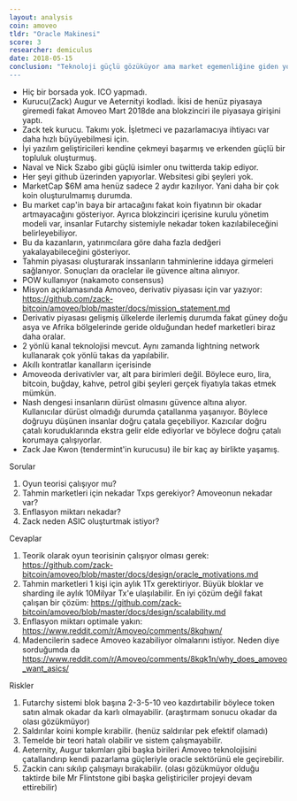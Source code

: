 ```yaml
---
layout: analysis
coin: amoveo
tldr: "Oracle Makinesi"
score: 3
researcher: demiculus
date: 2018-05-15
conclusion: "Teknoloji güçlü gözüküyor ama market egemenliğine giden yol net değil. Zack(kurucu)'in bununla alakalı fikirleri var. Yani bekleyip görmemiz gerekiyor neler olacağını. Fiyatının genel olarak artacağını düşünüyorum insanlar bunu keşfettikçe. Rahat bir şekilde coinmarketcap.com'de ilk 100e girer, muhtemelen ilk 30a da girer.
---
```


- Hiç bir borsada yok. ICO yapmadı.
- Kurucu(Zack) Augur ve Aeternityi kodladı. İkisi de henüz piyasaya giremedi fakat Amoveo Mart 2018de ana blokzinciri ile piyasaya girişini yaptı.
- Zack tek kurucu. Takımı yok. İşletmeci ve pazarlamacıya ihtiyacı var daha hızlı büyüyebilmesi için.
- İyi yazılım geliştiricileri kendine çekmeyi başarmış ve erkenden güçlü bir topluluk oluşturmuş.
- Naval ve Nick Szabo gibi güçlü isimler onu twitterda takip ediyor.
- Her şeyi github üzerinden yapıyorlar. Websitesi gibi şeyleri yok.
- MarketCap $6M ama henüz sadece 2 aydır kazılıyor. Yani daha bir çok koin oluşturulmamış durumda.
- Bu market cap'in baya bir artacağını fakat koin fiyatının bir okadar artmayacağını gösteriyor. Ayrıca blokzinciri içerisine kurulu yönetim modeli var, insanlar Futarchy sistemiyle nekadar token kazılabileceğini belirleyebiliyor.
- Bu da kazanların, yatırımcılara göre daha fazla dedğeri yakalayabileceğini gösteriyor.
- Tahmin piyasası oluşturarak inssanların tahminlerine iddaya girmeleri sağlanıyor. Sonuçları da oraclelar ile güvence altına alınıyor.
- POW kullanıyor (nakamoto consensus)
- Misyon açıklamasında Amoveo, derivativ piyasası için var yazıyor: https://github.com/zack-bitcoin/amoveo/blob/master/docs/mission_statement.md
- Derivativ piyasası gelişmiş ülkelerde ilerlemiş durumda fakat güney doğu asya ve Afrika bölgelerinde geride olduğundan hedef marketleri biraz daha oralar.
- 2 yönlü kanal teknolojisi mevcut. Aynı zamanda lightning network kullanarak çok yönlü takas da yapılabilir.
- Akıllı kontratlar kanalların içerisinde
- Amoveoda derivativler var, alt para birimleri değil. Böylece euro, lira, bitcoin, buğday, kahve, petrol gibi şeyleri gerçek fiyatıyla takas etmek mümkün.
- Nash dengesi insanların dürüst olmasını güvence altına alıyor. Kullanıcılar dürüst olmadığı durumda çatallanma yaşanıyor. Böylece doğruyu düşünen insanlar doğru çatala geçebiliyor. Kazıcılar doğru çatalı koruduklarında ekstra gelir elde ediyorlar ve böylece doğru çatalı korumaya çalışıyorlar.
- Zack Jae Kwon (tendermint'in kurucusu) ile bir kaç ay birlikte yaşamış.

Sorular

1. Oyun teorisi çalışıyor mu?
2. Tahmin marketleri için nekadar Txps gerekiyor? Amoveonun nekadar var?
3. Enflasyon miktarı nekadar?
4. Zack neden ASIC oluşturtmak istiyor?

Cevaplar

1. Teorik olarak oyun teorisinin çalışıyor olması gerek: https://github.com/zack-bitcoin/amoveo/blob/master/docs/design/oracle_motivations.md
2. Tahmin marketleri 1 kişi için aylık 1Tx gerektiriyor. Büyük bloklar ve sharding ile aylık 10Milyar Tx'e ulaşılabilir. En iyi çözüm değil fakat çalışan bir çözüm: https://github.com/zack-bitcoin/amoveo/blob/master/docs/design/scalability.md
3. Enflasyon miktarı optimale yakın: https://www.reddit.com/r/Amoveo/comments/8kqhwn/
4. Madencilerin sadece Amoveo kazabiliyor olmalarını istiyor. Neden diye sorduğumda da https://www.reddit.com/r/Amoveo/comments/8kqk1n/why_does_amoveo_want_asics/

Riskler

1. Futarchy sistemi blok başına 2-3-5-10 veo kazdırtabilir böylece token satın almak okadar da karlı olmayabilir. (araştırmam sonucu okadar da olası gözükmüyor)
2. Saldırılar koini komple kırabilir. (henüz saldırılar pek efektif olamadı)
3. Temelde bir teori hatalı olabilir ve sistem çalışmayabilir.
4. Aeternity, Augur takımları gibi başka birileri Amoveo teknolojisini çatallandırıp kendi pazarlama güçleriyle oracle sektörünü ele geçirebilir.
5. Zackin canı sıkılıp çalışmayı bırakabilir. (olası gözükmüyor olduğu taktirde bile Mr Flintstone gibi başka geliştiriciler projeyi devam ettirebilir)